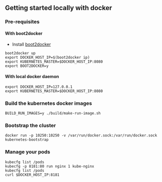 ## Getting started locally with docker

### Pre-requisites

#### With boot2docker
- Install [boot2docker](http://boot2docker.io/) 
```
boot2docker up
export DOCKER_HOST_IP=$(boot2docker ip)
export KUBERNETES_MASTER=$DOCKER_HOST_IP:8080
export BOOT2DOCKER=y
```

#### With local docker daemon
```
export DOCKER_HOST_IP=127.0.0.1
export KUBERNETES_MASTER=$DOCKER_HOST_IP:8080
```

### Build the kubernetes docker images

```
BUILD_RUN_IMAGES=y ./build/make-run-image.sh 
```

### Bootstrap the cluster

```
docker run -p 10250:10250 -v /var/run/docker.sock:/var/run/docker.sock kubernetes-bootstrap
```

### Manage your pods
```
kubecfg list /pods
kubecfg -p 8181:80 run nginx 1 kube-nginx
kubecfg list /pods
curl $DOCKER_HOST_IP:8181
```
